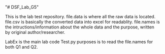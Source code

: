 "# DSF_Lab_G5" 

This is the lab test repository.
file.data is where all the raw data is located.
file.csv is basically the converted data into excel for readablity.
file.names is the intructions/information about the whole data and the purpose, written by original author/researcher.

LabEx is the main lab code
Test.py purposes is to read the file.names for both Q1 and Q2.
